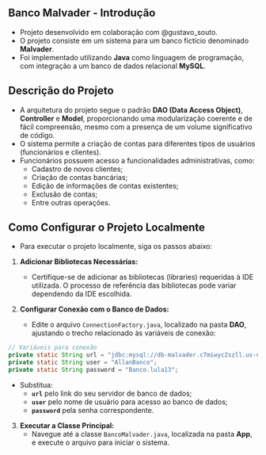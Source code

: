 ## Banco Malvader - Introdução

- Projeto desenvolvido em colaboração com @gustavo_souto.
- O projeto consiste em um sistema para um banco fictício denominado **Malvader**.
- Foi implementado utilizando **Java** como linguagem de programação, com integração a um banco de dados relacional **MySQL**.

## Descrição do Projeto

- A arquitetura do projeto segue o padrão **DAO (Data Access Object)**, **Controller** e **Model**, proporcionando uma modularização coerente e de fácil compreensão, mesmo com a presença de um volume significativo de código.
- O sistema permite a criação de contas para diferentes tipos de usuários (funcionários e clientes). 
- Funcionários possuem acesso a funcionalidades administrativas, como:
  - Cadastro de novos clientes;
  - Criação de contas bancárias;
  - Edição de informações de contas existentes;
  - Exclusão de contas;
  - Entre outras operações.

## Como Configurar o Projeto Localmente

- Para executar o projeto localmente, siga os passos abaixo:

1. **Adicionar Bibliotecas Necessárias:**
   - Certifique-se de adicionar as bibliotecas (libraries) requeridas à IDE utilizada. O processo de referência das bibliotecas pode variar dependendo da IDE escolhida.

2. **Configurar Conexão com o Banco de Dados:**
   - Edite o arquivo `ConnectionFactory.java`, localizado na pasta **DAO**, ajustando o trecho relacionado às variáveis de conexão:

```java
// Variáveis para conexão
private static String url = "jdbc:mysql://db-malvader.c7miwyc2szll.us-east-2.rds.amazonaws.com:3306/db_malvader"; 
private static String user = "AllanBanco"; 
private static String password = "Banco.lula13";
```

- Substitua:
  - **`url`** pelo link do seu servidor de banco de dados;
  - **`user`** pelo nome de usuário para acesso ao banco de dados;
  - **`password`** pela senha correspondente.

3. **Executar a Classe Principal:**
   - Navegue até a classe `BancoMalvader.java`, localizada na pasta **App**, e execute o arquivo para iniciar o sistema.
